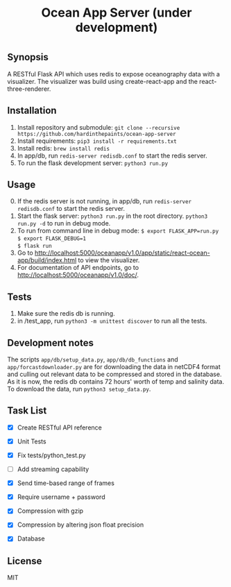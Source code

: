 <h1 align="center">Ocean App Server (under development)<h1/>

## Synopsis

A RESTful Flask API which uses redis to expose oceanography data with a visualizer. The visualizer was build using create-react-app and the react-three-renderer.

## Installation

1. Install repository and submodule: `git clone --recursive https://github.com/hardinthepaints/ocean-app-server`
2. Install requirements: `pip3 install -r requirements.txt`
3. Install redis: `brew install redis`
4. In app/db, run `redis-server redisdb.conf` to start the redis server.
5. To run the flask development server: `python3 run.py`

## Usage

0. If the redis server is not running, in app/db, run `redis-server redisdb.conf` to start the redis server.
1. Start the flask server: `python3 run.py` in the root directory. `python3 run.py -d` to run in debug mode.
2. To run from command line in debug mode:
    `$ export FLASK_APP=run.py`  
    `$ export FLASK_DEBUG=1`  
    `$ flask run`  
3. Go to [http://localhost:5000/oceanapp/v1.0/app/static/react-ocean-app/build/index.html](http://localhost:5000/oceanapp/v1.0/app/static/react-ocean-app/build/index.html) to view the visualizer.
4. For documentation of API endpoints, go to [http://localhost:5000/oceanapp/v1.0/doc/](http://localhost:5000/oceanapp/v1.0/doc/).

## Tests

1. Make sure the redis db is running.
2. in /test_app, run `python3 -m unittest discover` to run all the tests.

## Development notes

The scripts `app/db/setup_data.py`, `app/db/db_functions` and `app/forcastdownloader.py` are for downloading the data in netCDF4 format and culling out relevant data to be compressed and stored in the database. As it is now, the redis db contains 72 hours' worth of temp and salinity data. To download the data, run `python3 setup_data.py`.

## Task List
- [x] Create RESTful API reference
- [x] Unit Tests
- [x] Fix tests/python_test.py
- [ ] Add streaming capability
- [x] Send time-based range of frames
- [x] Require username + password
- [x] Compression with gzip
- [x] Compression by altering json float precision
- [x] Database



## License

MIT
